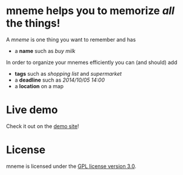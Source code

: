 # mneme helps you to memorize *all* the things!

A *mneme* is one thing you want to remember and has
 
* a **name** such as *buy milk*

In order to organize your mnemes efficiently you can (and should) add

* **tags** such as *shopping list* and *supermarket*
* a **deadline** such as *2014/10/05 14:00*
* a **location** on a map

# Live demo

Check it out on the [demo site](http://mneme.d00d3.net)!


# License

mneme is licensed under the [GPL license version 3.0](http://www.gnu.org/licenses/gpl-3.0.html).
